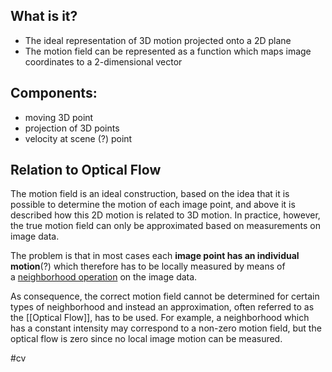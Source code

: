 ## What is it?
- The ideal representation of 3D motion projected onto a 2D plane
- The motion field can be represented as a function which maps image coordinates to a 2-dimensional vector

## Components:  
- moving 3D point
- projection of 3D points
- velocity at scene (?) point

## Relation to Optical Flow
The motion field is an ideal construction, based on the idea that it is possible to determine the motion of each image point, and above it is described how this 2D motion is related to 3D motion. In practice, however, the true motion field can only be approximated based on measurements on image data. 

The problem is that in most cases each **image point has an individual motion**(?) which therefore has to be locally measured by means of a [neighborhood operation](https://en.wikipedia.org/wiki/Neighborhood_operation "Neighborhood operation") on the image data. 

As consequence, the correct motion field cannot be determined for certain types of neighborhood and instead an approximation, often referred to as the [[Optical Flow]], has to be used. For example, a neighborhood which has a constant intensity may correspond to a non-zero motion field, but the optical flow is zero since no local image motion can be measured.


#cv 